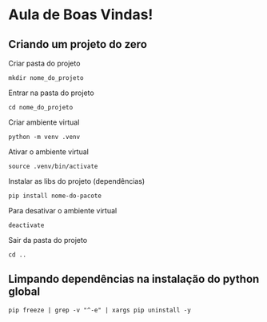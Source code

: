 # Aula de Boas Vindas!

## Criando um projeto do zero

Criar pasta do projeto
```
mkdir nome_do_projeto
```

Entrar na pasta do projeto
```
cd nome_do_projeto
```

Criar ambiente virtual
```
python -m venv .venv
```

Ativar o ambiente virtual
```
source .venv/bin/activate
```

Instalar as libs do projeto (dependências)

```
pip install nome-do-pacote
```

Para desativar o ambiente virtual

```
deactivate
```

Sair da pasta do projeto

```
cd ..
```

## Limpando dependências na instalação do python global

```
pip freeze | grep -v "^-e" | xargs pip uninstall -y
```




